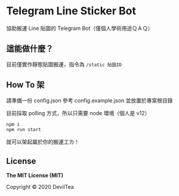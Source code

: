 # Telegram Line Sticker Bot

協助搬運 Line 貼圖的 Telegram Bot（僅個人學術用途ＱＡＱ）

## 這能做什麼？

目前僅實作靜態貼圖搬運，指令為 `/static 貼圖ID`

## How To 架

請準備一份 config.json 參考 config.example.json 並放置於專案根目錄

目前採取 polling 方式，所以只需要 node 環境（個人是 v12）

``` sh
npm i
npm run start
```

就可以架起屬於你的搬運工ㄌ！

## License

**The MIT License (MIT)**

Copyright © 2020 DevilTea